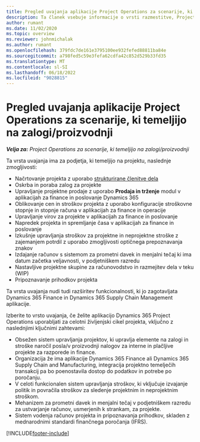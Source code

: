 ```yaml
---
title: Pregled uvajanja aplikacije Project Operations za scenarije, ki temeljijo na zalogi/proizvodnji
description: Ta članek vsebuje informacije o vrsti razmestitve, Project Operations za založene/produkcijske scenarije.
author: rumant
ms.date: 11/02/2020
ms.topic: overview
ms.reviewer: johnmichalak
ms.author: rumant
ms.openlocfilehash: 379fdc7de161e3795100ee932fefed88811ba84e
ms.sourcegitcommit: a798fed5c59e3fefa62cdfa42c852d529b33fd35
ms.translationtype: MT
ms.contentlocale: sl-SI
ms.lasthandoff: 06/18/2022
ms.locfileid: "9028815"
---
```

# <a name="project-operations-for-stockedproduction-based-scenarios-deployment-overview"></a>Pregled uvajanja aplikacije Project Operations za scenarije, ki temeljijo na zalogi/proizvodnji

_**Velja za:** Project Operations za scenarije, ki temeljijo na zalogi/proizvodnji_


Ta vrsta uvajanja ima za podjetja, ki temeljijo na projektu, naslednje zmogljivosti:

- Načrtovanje projekta z uporabo [strukturirane členitve dela](work-breakdown-structures.md)
- Oskrba in poraba zalog za projekte
- Upravljanje projektne prodaje z uporabo **Prodaja in trženje** modul v aplikacijah za finance in poslovanje Dynamics 365
- Oblikovanje cen in stroškov projekta z uporabo konfiguracije stroškovne stopnje in stopnje računa v aplikacijah za finance in operacije
- Upravljanje virov za projekte v aplikacijah za finance in poslovanje
- Napredek projekta in spremljanje časa v aplikacijah za finance in poslovanje
- Izkušnje upravljanja stroškov za projektne in neprojektne stroške z zajemanjem potrdil z uporabo zmogljivosti optičnega prepoznavanja znakov
- Izdajanje računov s sistemom za prometni davek in menjalni tečaj ki ima datum začetka veljavnosti, v podjetniškem razredu
- Nastavljive projektne skupine za računovodstvo in razmejitev dela v teku (WIP)
- Pripoznavanje prihodkov projekta

Ta vrsta uvajanja nudi tudi razširitev funkcionalnosti, ki jo zagotavljata Dynamics 365 Finance in Dynamics 365 Supply Chain Management aplikacije.

Izberite to vrsto uvajanja, če želite aplikacijo Dynamics 365 Project Operations uporabljati za celotni življenjski cikel projekta, vključno z naslednjimi ključnimi zahtevami:

- Obsežen sistem upravljanja projektov, ki upravlja elemente na zalogi in stroške naročil posla/v proizvodnji nalogov za interne in plačljive projekte za razporede in finance.
- Organizacija že ima aplikacije Dynamics 365 Finance ali Dynamics 365 Supply Chain and Manufacturing, integracija projektno temelječih transakcij pa bo poenostavila dostop do podatkov in potrebe po poročanju.
- V celoti funkcionalen sistem upravljanja stroškov, ki vključuje izvajanje politik in povračila stroškov za sledenje projektnim in neprojektnim stroškom.
- Mehanizem za prometni davek in menjalni tečaj v podjetniškem razredu za ustvarjanje računov, usmerjenih k strankam, za projekte.
- Sistem vodenja računov projekta in pripoznavanja prihodkov, skladen z mednarodnimi standardi finančnega poročanja (IFRS).



[!INCLUDE[footer-include](../includes/footer-banner.md)]